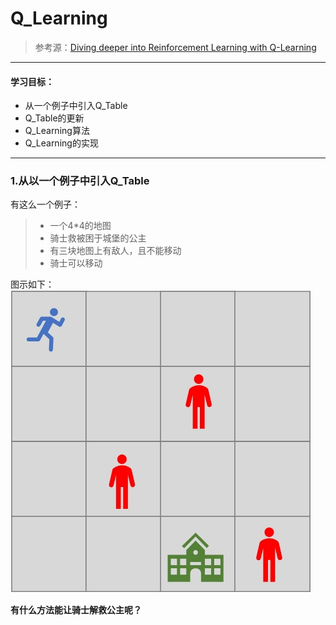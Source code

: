 # Q_Learning  

> 参考源：[Diving deeper into Reinforcement Learning with Q-Learning](https://www.freecodecamp.org/news/diving-deeper-into-reinforcement-learning-with-q-learning-c18d0db58efe/)  

---  
#### 学习目标：  
- 从一个例子中引入Q_Table  
- Q_Table的更新  
- Q_Learning算法  
- Q_Learning的实现  
--- 

### 1.从以一个例子中引入Q_Table  
有这么一个例子：  
> - 一个4*4的地图  
> - 骑士救被困于城堡的公主  
> - 有三块地图上有敌人，且不能移动  
> - 骑士可以移动  

图示如下：  
![knight_map](image/knight_map.jpg)

**有什么方法能让骑士解救公主呢？**